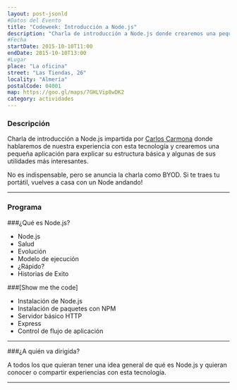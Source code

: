```yaml
---
layout: post-jsonld
#Datos del Evento
title: "Codeweek: Introducción a Node.js"
description: "Charla de introducción a Node.js donde crearemos una pequeña aplicación para explicar su estructura básica y algunas de sus utilidades más interesantes."
#Fecha
startDate: 2015-10-10T11:00
endDate: 2015-10-10T13:00
#Lugar
place: "La oficina"
street: "Las Tiendas, 26"
locality: "Almería"
postalCode: 04001
map: https://goo.gl/maps/7GHLVip8wDK2
category: actividades
---
```


### Descripción

Charla de introducción a Node.js impartida por [Carlos Carmona](https://twitter.com/ccarmona) donde hablaremos de nuestra experiencia con esta tecnología y crearemos una pequeña aplicación para explicar su estructura básica y algunas de sus utilidades más interesantes. 

No es indispensable, pero se anuncia la charla como BYOD. Si te traes tu portátil, vuelves a casa con un Node andando!

---

### Programa

###¿Qué es Node.js?
- Node.js
- Salud
- Evolución
- Modelo de ejecución
- ¿Rápido?
- Historias de Exito

###\[Show me the code\]
- Instalación de Node.js
- Instalación de paquetes con NPM
- Servidor básico HTTP
- Express
- Control de flujo de aplicación

---

###¿A quién va dirigida?

A todos los que quieran tener una idea general de qué es Node.js y quieran conocer o compartir experiencias con esta tecnología.


---
